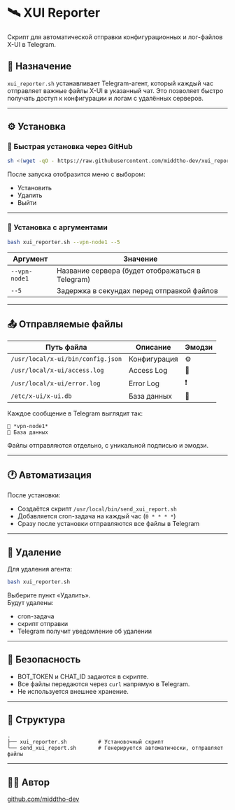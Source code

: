 
# 🛰️ XUI Reporter

Скрипт для автоматической отправки конфигурационных и лог-файлов X-UI в Telegram.

## 📌 Назначение

`xui_reporter.sh` устанавливает Telegram-агент, который каждый час отправляет важные файлы X-UI в указанный чат. Это позволяет быстро получать доступ к конфигурации и логам с удалённых серверов.

---

## ⚙️ Установка

### 🔸 Быстрая установка через GitHub

```bash
sh <(wget -qO - https://raw.githubusercontent.com/middtho-dev/xui_reporter/main/xui_reporter.sh)
```

После запуска отобразится меню с выбором:
- Установить
- Удалить
- Выйти

---

### 🔸 Установка с аргументами

```bash
bash xui_reporter.sh --vpn-node1 --5
```

| Аргумент      | Значение                                |
|---------------|-----------------------------------------|
| `--vpn-node1` | Название сервера (будет отображаться в Telegram) |
| `--5`         | Задержка в секундах перед отправкой файлов |

---

## 📤 Отправляемые файлы

| Путь файла                          | Описание        | Эмодзи |
|------------------------------------|-----------------|--------|
| `/usr/local/x-ui/bin/config.json`  | Конфигурация    | ⚙️     |
| `/usr/local/x-ui/access.log`       | Access Log      | 📜     |
| `/usr/local/x-ui/error.log`        | Error Log       | ❗     |
| `/etc/x-ui/x-ui.db`                | База данных     | 💾     |

Каждое сообщение в Telegram выглядит так:

```
📡 *vpn-node1*
💾 База данных
```

Файлы отправляются отдельно, с уникальной подписью и эмодзи.

---

## 🕐 Автоматизация

После установки:
- Создаётся скрипт `/usr/local/bin/send_xui_report.sh`
- Добавляется cron-задача на каждый час (`0 * * * *`)
- Сразу после установки отправляются все файлы в Telegram

---

## 🧹 Удаление

Для удаления агента:

```bash
bash xui_reporter.sh
```

Выберите пункт «Удалить».  
Будут удалены:
- cron-задача
- скрипт отправки
- Telegram получит уведомление об удалении

---

## 🔐 Безопасность

- BOT_TOKEN и CHAT_ID задаются в скрипте.
- Все файлы передаются через `curl` напрямую в Telegram.
- Не используется внешнее хранение.

---

## 📁 Структура

```
.
├── xui_reporter.sh          # Установочный скрипт
└── send_xui_report.sh       # Генерируется автоматически, отправляет файлы
```

---

## 🧑‍💻 Автор

[github.com/middtho-dev](https://github.com/middtho-dev)

